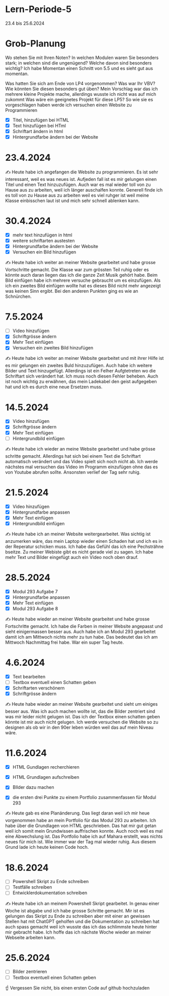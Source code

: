# Lern-Periode-5

23.4 bis 25.6.2024

# Grob-Planung
Wo stehen Sie mit Ihren Noten? In welchen Modulen waren Sie besonders stark; in welchen sind die ungenügend? Welche davon sind besonders wichtig?
Ich habe Momentan einen Schnitt von 5.5 und es sieht gut aus momentan.

Was hatten Sie sich am Ende von LP4 vorgenommen? Was war Ihr VBV? Wie könnten Sie diesen besonders gut üben?
Mein Vorschlag war das ich mehrere kleine Projekte mache, allerdings wusste ich nicht was auf mich zukommt 
Was wäre ein geeignetes Projekt für diese LP5?
So wie sie es vorgeschlagen haben werde ich versuchen einen Website zu Programmieren 

- [x] Titel, hinzufügen bei HTML  
- [x] Text hinzufügen bei HTml
- [x] Schriftart ändern in html
- [x] Hintergrundfarbe ändern bei der Website

# 23.4.2024
✍️ Heute habe ich angefangen die Website zu programmieren. Es ist sehr interessant, weil es was neues ist. Aufjeden fall ist es mir gelungen einen Titel und einen Text hinzuzufügen. Auch war es mal wieder toll von zu Hause aus zu arbeiten, weil ich länger auschalfen konnte. Generell finde ich es toll von zu Hause aus zu arbeiten weil es viel ruhger ist weil meine Klasse einbisschen laut ist und mich sehr schnell ablenken kann. 

# 30.4.2024
- [x] mehr text hinzufügen in html
- [x] weitere schriftarten austesten 
- [x] Hintergrundfarbe ändern bei der Website
- [x] Versuchen ein Bild hinzufügen

✍️ Heute habe ich weiter an meiner Website gearbeitet und habe grosse Vortschritte gemacht. Die Klasse war zum grössten Teil ruhig oder es könnte auch daran liegen das ich die ganze Zeit Musik gehört habe. Beim Bild einfügen habe ich mehrere versuche gebraucht um es einzufügen. Als ich ein zweites Bild einfügen wollte hat es dieses Bild nicht mehr angezeigt was keinen Sinn ergibt. Bei den anderen Punkten ging es wie an Schnürchen. 

# 7.5.2024

- [ ] Video hinzufügen 
- [x] Schriftgrösse ändern 
- [x] Mehr Text einfügen 
- [x] Versuchen ein zweites Bild hinzufügen

✍️ Heute habe ich weiter an meiner Website gearbeitet und mit ihrer Hilfe ist es mir gelungen ein zweites Buld hinzuzufügen. Auch habe ich weitere Bilder und Text hinzugefügt. Allerdings ist ein Felher Aufgtetreten wo die Schriftart sich verändert hat. Ich muss noch diesen Fehler beheben. Auch ist noch wichtig zu erwähnen, das mein Ladekabel den geist aufgegeben hat und ich es durch eine neue Ersetzen muss. 

# 14.5.2024

- [x] Video hinzufügen 
- [x] Schriftgrösse ändern 
- [x] Mehr Text einfügen 
- [ ] Hintergrundbild einfügen 

✍️ Heute habe ich wieder an meine Website gearbeitet und habe grösse schritte gemacht. Allerdings hat sich bei einem Text die Schriftart automatisch verändert und das Video spielt sich noch nicht ab. Ich werde nächstes mal versuchen das Video im Programm einzufügen ohne das es von Youtube abrufen sollte. Ansonsten verlief der Tag sehr ruhig.

# 21.5.2024 

- [x] Video hinzufügen 
- [x] Hintergrundfarbe anpassen
- [x] Mehr Text einfügen 
- [x] Hintergrundbild einfügen

✍️ Heute habe ich an meiner Website weitergearbeitet. Was sichtig ist anzumerken wäre, das mein Laptop wieder einen Schaden hat und ich es in der Reperatur schicken muss. Ich habe das Gefühl das ich eine Pechsträhne bseitze. Zu meiner Webiste gibt es nicht gerade viel zu sagen. Ich habe mehr Text und Bilder eingefügt auch ein Video noch oben drauf.

# 28.5.2024

- [x] Modul 293 Aufgabe 7
- [x] Hintergrundfarbe anpassen
- [x] Mehr Text einfügen 
- [x] Modul 293 Aufgabe 8

✍️ Heute habe wieder an meiner Website gearbeitet und habe grosse Fortschritte gemacht. Ich habe die Farben in meiner Website angepasst und sieht einigermassen besser aus. Auch habe ich an Modul 293 gearbeitet damit ich am Mittwoch nichts mehr zu tun habe. Das bedeutet das ich am Mittwoch Nachmittag frei habe. War ein super Tag heute. 

# 4.6.2024 

- [x] Text bearbeiten 
- [ ] Textbox eventuell einen Schatten geben 
- [x] Schriftarten verschönern 
- [x] Schriftgrösse ändern 

✍️ Heute habe wieder an meiner Website gearbeitet und sieht um einiges besser aus. Was ich auch machen wollte ist, das die Bilder zentriert sind was mir leider nicht gelugen ist. Das ich der Textbox einen schatten geben könnte ist mir auch nicht gelugen. Ich werde versuchen die Website so zu designen als ob wir in den 90er leben würden weil das auf mein Niveau wäre.

# 11.6.2024

- [x] HTML Gundlagen recherchieren   
- [x] HTML Grundlagen aufschreiben
- [x] BIlder dazu machen
- [x] die ersten drei Punkte zu einem Portfolio zusammenfassen für Modul 293


✍️ Heute gab es eine Planänderung. Das liegt daran weil ich mir heue vorgenommen habe an mein Portfolio für das Modul 293 zu arbeiten. Ich habe über die Grundlagen von HTML geschrieben. Das hat mir gut getan weil ich somit mein Grundwissen auffrischen konnte. Auch noch weil es mal eine Abwechslung ist. Das Portfolio habe ich auf Mahara erstellt, was nichts neues für mich ist. Wie immer war der Tag mal wieder ruhig. Aus diesem Grund lade ich heute keinen Code hoch. 

# 18.6.2024

- [ ] Powershell Skript zu Ende schreiben
- [ ] Testfälle schreiben
- [ ] Entwicklerdokumentation schreiben

✍️ Heute habe ich an meinem Powershell Skript gearbeitet. In genau einer Woche ist abgabe und ich habe grosse Schritte gemacht. Mir ist es gelungen das Skript zu Ende zu schreiben aber mit einer an gewissen Stellen hat mit ChatGPT geholfen und die Dokumentation zu schreiben hat auch spass gemacht weil ich wusste das ich das schlimmste heute hinter mir gebracht habe. Ich hoffe das ich nächste Woche wieder an meiner Webseite arbeiten kann. 

# 25.6.2024
- [ ] Bilder zentrieren  
- [ ] Textbox eventuell einen Schatten geben

☝️ Vergessen Sie nicht, bis einen ersten Code auf github hochzuladen

